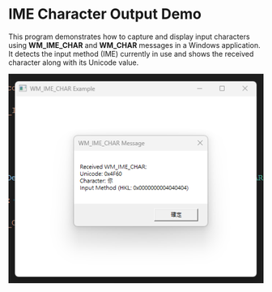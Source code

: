 # IME Character Output Demo

This program demonstrates how to capture and display input characters using **WM_IME_CHAR** and **WM_CHAR** messages in a Windows application. It detects the input method (IME) currently in use and shows the received character along with its Unicode value.

![demo1](./demo1.png)